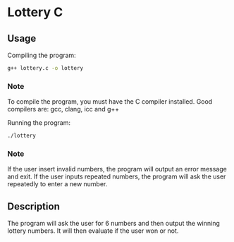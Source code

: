 # Lottery C

## Usage
Compiling the program:
```bash
g++ lottery.c -o lottery
```

### Note
To compile the program, you must have the C compiler installed.
Good compilers are: gcc, clang, icc and g++

Running the program:
```bash
./lottery
```

### Note
If the user insert invalid numbers, the program will output an error message and exit.
If the user inputs repeated numbers, the program will ask the user repeatedly to enter a new number.

## Description
The program will ask the user for 6 numbers and then output the winning lottery numbers. It will then evaluate if the user won or not.
